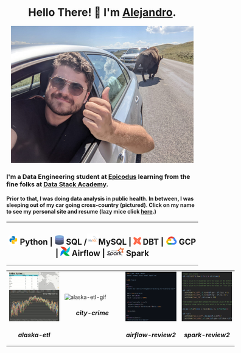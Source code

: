 <h1 align="center">Hello There! 👋 I'm <a href="https://alexsocarras.com">Alejandro</a>. </h1>


<p align="center">
  <a href="https://www.yellowstonepark.com/things-to-do/wildlife/lamar-hayden-valley/">
    <img src="img/buffaloselfie.jpg" alt="Buffalo Selfie">
  </a>
</p>

### I'm a Data Engineering student at [Epicodus](https://www.epicodus.com/) learning from the fine folks at [Data Stack Academy](https://www.datastack.academy/). 

#### Prior to that, I was doing data analysis in public health. In between, I was sleeping out of my car going cross-country (pictured). Click on my name to see my personal site and resume (lazy mice click [here](https://alexsocarras.com).)
---

<h2 align="center"><img src="img/python.svg" alt="Python Logo" width="25px">
Python | <img src="img/sql.png" alt="SQL/DB Icon" width="25px"> SQL /<img src="img/mysql.svg" alt="MySQL Icon" width="30px">MySQL | <img src="img/dbt.png" alt="DBT Logo" width="20px"> DBT |<img src="img/gcp.png" alt="Google Cloud Platform Logo" width="40px">GCP | <img src="img/airflow.jpg" alt="Airflow" width="25px"> Airflow | <img src="img/spark.png" alt="Spark Logo" width="45px"> Spark</h2>

---
<!-- <p align="center">
<img src="img/alaska.gif" alt="alaska-etl-gif" height="150px" width="150px"><img src="img/city_crime_dash2.gif" alt="city-crime" height="150px" width="300px"><img src="img/airflow-modal.png" alt="airflow-review" height="150px" width="150px">
<img src="img/spark_review.png" alt="spark-review" height="150px" width="150px">  
</p> -->

<table style="width:600px" align="center">
  <tr>
    <td style="width:600px">
      <img src="img/alaska.gif" alt="alaska-etl-gif" height="130px">
      <h3 align="center"><i>alaska-etl</i></h3>
    </td>
    <td style="width:800px">
      <img src="img/city_crime_dash2.gif" alt="alaska-etl-gif" height="130px">
      <h3 align="center"><i>city-crime</i></h3>
    </td>
    <td style="width:600px">
      <img src="img/airflow-modal.png" alt="airflow-review" height="130px">
      <h3 align="center"><i>airflow-review2</i></h3>
    </td>
    <td style="width:600px">
      <img src="img/spark_review.png"  height="130px">
      <h3 align="center"><i>spark-review2</i></h3>
    </td>
  </tr>
</table>

<!-- **apsocarras/apsocarras** is a ✨ _special_ ✨ repository because its `README.md` (this file) appears on your GitHub profile.

Here are some ideas to get you started:

- 🔭 I’m currently working on ...
- 🌱 I’m currently learning ...
- 👯 I’m looking to collaborate on ...
- 🤔 I’m looking for help with ...
- 💬 Ask me about ...
- 📫 How to reach me: ...
- 😄 Pronouns: ...
- ⚡ Fun fact: ... -->
